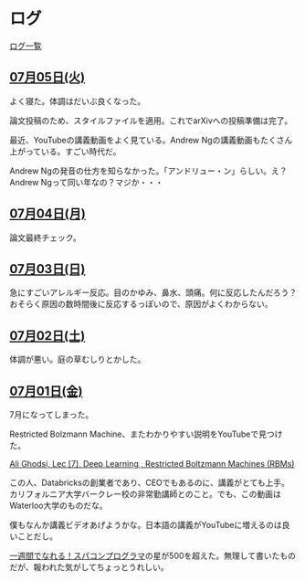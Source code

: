 # ログ

[ログ一覧](index.html)

## [07月05日(火)](#05) <a id="05"></a>

よく寝た。体調はだいぶ良くなった。

論文投稿のため、スタイルファイルを適用。これでarXivへの投稿準備は完了。

最近、YouTubeの講義動画をよく見ている。Andrew Ngの講義動画もたくさん上がっている。すごい時代だ。

Andrew Ngの発音の仕方を知らなかった。「アンドリュー・ン」らしい。え？Andrew Ngって同い年なの？マジか・・・

## [07月04日(月)](#04) <a id="04"></a>

論文最終チェック。

## [07月03日(日)](#03) <a id="03"></a>

急にすごいアレルギー反応。目のかゆみ、鼻水、頭痛。何に反応したんだろう？おそらく原因の数時間後に反応するっぽいので、原因がよくわからない。

## [07月02日(土)](#02) <a id="02"></a>

体調が悪い。庭の草むしりとかした。

## [07月01日(金)](#01) <a id="01"></a>

7月になってしまった。

Restricted Bolzmann Machine、またわかりやすい説明をYouTubeで見つけた。

[Ali Ghodsi, Lec [7], Deep Learning , Restricted Boltzmann Machines (RBMs)](https://www.youtube.com/watch?v=FJ0z3Ubagt4)

この人、Databricksの創業者であり、CEOでもあるのに、講義がとても上手。カリフォルニア大学バークレー校の非常勤講師とのこと。でも、この動画はWaterloo大学のものだな。

僕もなんか講義ビデオあげようかな。日本語の講義がYouTubeに増えるのは良いことだし。

[一週間でなれる！スパコンプログラマ](https://github.com/kaityo256/sevendayshpc)の星が500を超えた。無理して書いたものだが、報われた気がしてちょっとうれしい。